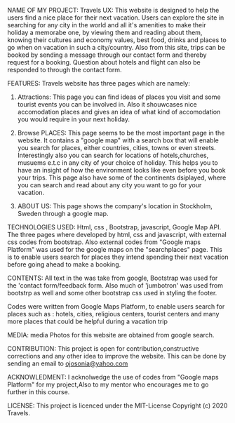 NAME OF MY PROJECT:
Travels
UX:
This website is designed to help the users find a nice place for their next vacation. Users can explore the site in searching for any city in the world and all it's amenities to make their holiday a memorabe one, by viewing them and reading about them, knowing their cultures and economy values, best food, drinks and places to go when on vacation in such a city/country. Also from this site, trips can be booked by sending a message through our contact form and thereby request for a booking. Question about hotels and flight can also be responded to through the contact form.

FEATURES:
Travels website has three pages which are namely:

1. Attractions:
This page you can find ideas of places you visit and some tourist events you can be involved in. Also it shouwcases nice accomodation places and gives an idea of what kind of accomodation you would require in your next holiday.

2. Browse PLACES:
This page seems to be the most important page in the website. It contains a "google map" with a search box that will enable you search for places, either countries, cities, towns or even streets. Interestingly also you can search for locations of hotels,churches, musuems e.t.c in any city of your choice of holiday. This helps you to have an insight of how the environment looks like even before you book your trips. This page also have some of the continents dsiplayed, where you can search and read about any city you want to go for your vacation.

3. ABOUT US:
This page shows the company's location in Stockholm, Sweden through a google map.

TECHNOLOGIES USED:
Html, css , Bootstrap, javascript, Google Map API.
The three pages where developed by html, css and javascript, with external css codes from bootstrap.
Also external codes from "Google maps Platform" was used for the google maps on the "searchplaces" page. This is to enable users search for places they intend spending their next vacation before going ahead to make a booking.

CONTENTS:
All text in the was take from google, Bootstrap was used for the 'contact form/feedback form. Also much of 'jumbotron' was used from bootstrp as well and some other bootstrap css used in styling the footer.

Codes were written from Google Maps Platform, to enable users search for places such as : hotels, cities, religious centers, tourist centers and many more places that could be helpful during a vacation trip

MEDIA:
media Photos for this website are obtained from google search.

CONTRIBUTION:
This project is open for contribution,constructive corrections and any other idea to improve the website. This can be done by sending an email to ojosonia@yahoo.com

ACKNOWLEDMENT:
I acknolwedge the use of codes from "Google maps Platform" for my project,Also to my mentor who encourages me to go further in this course.

LICENSE:
This project is licenced under the MIT-License Copyright (c) 2020 Travels.


